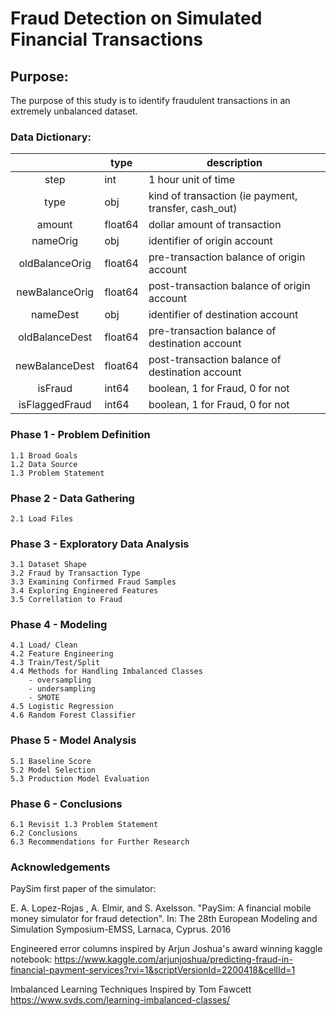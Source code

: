 # Fraud Detection on Simulated Financial Transactions
## Purpose:

The purpose of this study is to identify fraudulent transactions in an extremely unbalanced dataset.  

### Data Dictionary:

|                | type    | description                                          |
|:--------------:|---------|------------------------------------------------------|
| step           | int     | 1 hour unit of time                                  |
| type           | obj     | kind of transaction (ie payment, transfer, cash_out) |
| amount         | float64 | dollar amount of transaction                         |
| nameOrig       | obj     | identifier of origin account                         |
| oldBalanceOrig | float64 | pre-transaction balance of origin account            |
| newBalanceOrig | float64 | post-transaction balance of origin account           |
| nameDest       | obj     | identifier of destination account                    |
| oldBalanceDest | float64 | pre-transaction balance of destination account       |
| newBalanceDest | float64 | post-transaction balance of destination account      |
| isFraud        | int64   | boolean, 1 for Fraud, 0 for not                      |
| isFlaggedFraud | int64   | boolean, 1 for Fraud, 0 for not                      |

### Phase 1 - Problem Definition  
    1.1 Broad Goals  
    1.2 Data Source  
    1.3 Problem Statement   

### Phase 2 - Data Gathering  
    2.1 Load Files   

### Phase 3 - Exploratory Data Analysis  
    3.1 Dataset Shape   
    3.2 Fraud by Transaction Type   
    3.3 Examining Confirmed Fraud Samples   
    3.4 Exploring Engineered Features   
    3.5 Correllation to Fraud   
 
### Phase 4 - Modeling  
    4.1 Load/ Clean
    4.2 Feature Engineering
    4.3 Train/Test/Split  
    4.4 Methods for Handling Imbalanced Classes   
        - oversampling   
        - undersampling  
        - SMOTE 
    4.5 Logistic Regression    
    4.6 Random Forest Classifier   

### Phase 5 - Model Analysis  
    5.1 Baseline Score  
    5.2 Model Selection  
    5.3 Production Model Evaluation

### Phase 6 - Conclusions  
    6.1 Revisit 1.3 Problem Statement  
    6.2 Conclusions  
    6.3 Recommendations for Further Research 

###  Acknowledgements

PaySim first paper of the simulator:

E. A. Lopez-Rojas , A. Elmir, and S. Axelsson. "PaySim: A financial mobile money simulator for fraud detection". In: The 28th European Modeling and Simulation Symposium-EMSS, Larnaca, Cyprus. 2016

Engineered error columns inspired by Arjun Joshua's award winning kaggle notebook:
https://www.kaggle.com/arjunjoshua/predicting-fraud-in-financial-payment-services?rvi=1&scriptVersionId=2200418&cellId=1

Imbalanced Learning Techniques Inspired by Tom Fawcett
https://www.svds.com/learning-imbalanced-classes/